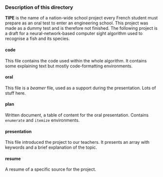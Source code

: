 ### Description of this directory

**TIPE** is the name of a nation-wide school project every French student must prepare as an oral test to enter an engineering school.  This project was made as a dummy test and is therefore not finished.  The following project is a draft for a neural-network-based computer sight algorithm used to recognise a fish and its species. 

#### code

This file contains the code used within the whole algorithm.  It contains some explaining text but mostly code-formatting environments. 

#### oral

This file is a *beamer* file, used as a support during the presentation.  Lots of stuff here.

#### plan

Written document, a table of content for the oral presentation.  Contains `enumerate` and `itemize` environments.

#### presentation

This file introduced the project to our teachers.  It presents an array with keywords and a brief explanation of the topic.

#### resume

A resume of a specific source for the project.
